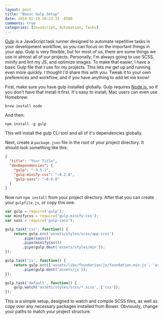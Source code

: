 ```yaml
---
layout: post
title: "Basic Gulp Setup"
date: 2014-02-19 10:23:33 -0500
comments: true
categories: [JavaScript, Automation, Tasks] 
---
```


[Gulp](http://www.gulpjs.com) is a JavaScript task runner designed to automate repetitive tasks in your development workflow, so you can focus on the important things in your app. Gulp is very flexible, but for most of us, there are some things we use in almost all of our projects. Personally, I'm always going to use SCSS, minify and lint my JS, and optimize images. To make that easier, I have a basic Gulp file that I use for my projects. This lets me get up and running even more quickly. I thought I'd share this with you. Tweak it to your own preferences and workflow, and if you have anything to add let me know!
<!--more-->
First, make sure you have gulp installed globally. Gulp requires [Node.js](http://www.nodejs.org), so if you don't have that install it first. It's easy to install, Mac users can even use Homebrew: 

`brew install node`

And then:

`npm install -g gulp`

This will install the gulp CLI tool and all of it's dependencies globally.

Next, create a `package.json` file in the root of your project directory. It should look something like this:
``` json
{
  "title": "Your Title",
  "devDependencies": {
    "gulp": "~3.5.1",
    "gulp-minify-css": "~0.2.0",
    "gulp-sass": "~0.6.0"
  }
}
```
Now run `npm install` from your project directory. After that you can create your `gulpfile.js`, or copy this one:
``` javascript
var gulp = require('gulp');
var minifycss = require('gulp-minify-css');
var sass = require('gulp-sass');

gulp.task('css', function() {
	return gulp.src('assets/styles/scss/app.scss')
		.pipe(sass())
		.pipe(minifycss())
		.pipe(gulp.dest('assets/styles/min'));
});

gulp.task('js', function() {
	return gulp.src(['assets/libs/foundation/js/foundation.min.js', 'assets/libs/moment/min/moment.min.js'])
		.pipe(gulp.dest('assets/js'));
});

gulp.task('default', function() {
	gulp.watch('assets/styles/scss/*.scss', ['css']);
});
```
This is a simple setup, designed to watch and compile SCSS files, as well as copy over any necessary packages installed from Bower. Obviously, change your paths to match your project structure.
